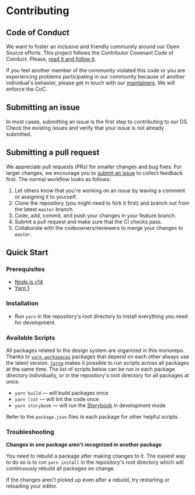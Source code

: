 # Contributing

## Code of Conduct

We want to foster an inclusive and friendly community around our Open Source efforts. 
This project follows the Contributor Covenant Code of Conduct. Please, [read it and follow it](https://github.com/tecsinapse/design-system/tree/master/CODE_OF_CONDUCT.md).

If you feel another member of the community violated this code or you are experiencing problems participating in our community because of another individual's behavior, 
please get in touch with our [maintainers](README.md#maintainers). We will enforce the CoC.

## Submitting an issue

In most cases, submitting an issue is the first step to contributing to our DS. Check the existing issues and verify that your issue is not already submitted.

## Submitting a pull request

We appreciate pull requests (PRs) for smaller changes and bug fixes. For larger changes, we encourage you to [submit an issue](https://github.com/tecsinapse/design-system/issues/new) to collect feedback first. The normal workflow looks as follows:

1. Let others know that you're working on an issue by leaving a comment or assigning it to yourself.
2. Clone the repository (you might need to fork it first) and branch out from the latest `master` branch.
3. Code, add, commit, and push your changes in your feature branch.
4. Submit a pull request and make sure that the CI checks pass.
5. Collaborate with the codeowners/reviewers to merge your changes to `master`.

## Quick Start

### Prerequisites

- [Node.js v14](https://nodejs.org/)
- [Yarn 1](https://classic.yarnpkg.com/en/docs/install)

### Installation

- Run `yarn` in the repository's root directory to install everything you need for development.

### Available Scripts

All packages related to the design system are organized in this monorepo. Thanks to [`yarn workspaces`](https://classic.yarnpkg.com/en/docs/workspaces) packages that depend on each other always use the latest version. [`lerna`](https://lerna.js.org/) makes it possible to run scripts across all packages at the same time. The list of scripts below can be run in each package directory individually, or in the repository's root directory for all packages at once.

- `yarn build` — will build packages once
- `yarn lint` — will lint the code once
- `yarn storybook` — will run the [Storybook](https://tecsinapse.github.io/design-system) in development mode

Refer to the `package.json` files in each package for other helpful scripts.

### Troubleshooting

**Changes in one package aren't recognized in another package**

You need to rebuild a package after making changes to it. The easiest way to do so is to run `yarn install` in the repository's root directory which will continuously rebuild all packages on change.

If the changes aren't picked up even after a rebuild, try restarting or reloading your editor.

